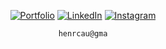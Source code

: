 

<div align="center">

[![Portfolio](https://img.shields.io/badge/Portfolio-000000?style=for-the-badge&logo=About.me&logoColor=white)](https://www.hcauanportfolio.online/)
[![LinkedIn](https://img.shields.io/badge/LinkedIn-0A66C2?style=for-the-badge&logo=linkedin&logoColor=white)](https://www.linkedin.com/in/henry-cauan-2ba1b2267/)
[![Instagram](https://img.shields.io/badge/Instagram-000000?style=for-the-badge&logo=instagram&logoColor=white)](#)

```
henrcau@gma
```

</div>

